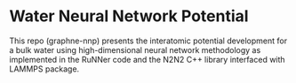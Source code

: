 # Water Neural Network Potential
This repo (graphne-nnp) presents the interatomic potential development for a bulk water using high-dimensional neural network methodology as implemented in the RuNNer code and the N2N2 C++ library interfaced with LAMMPS package.